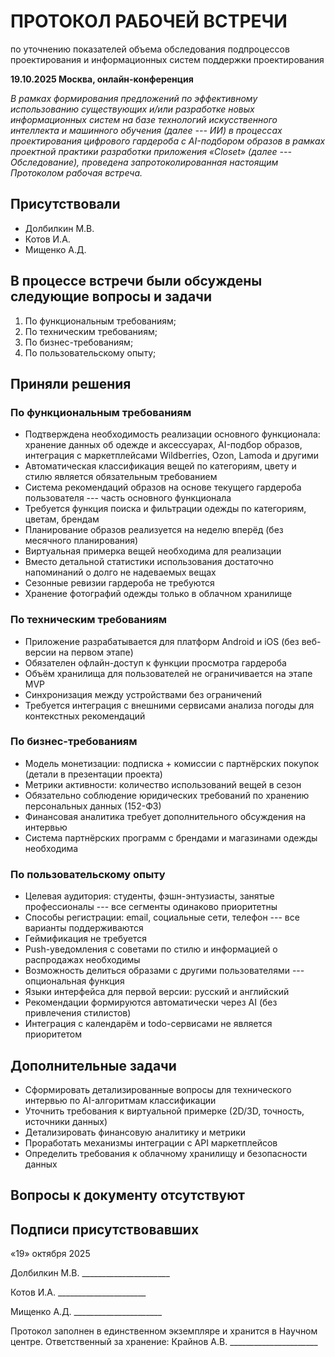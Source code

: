 
# ПРОТОКОЛ РАБОЧЕЙ ВСТРЕЧИ

по уточнению показателей объема обследования подпроцессов проектирования и информационных систем поддержки проектирования

**19.10.2025 Москва, онлайн-конференция**

*В рамках формирования предложений по эффективному использованию существующих и/или разработке новых информационных систем на базе технологий искусственного интеллекта и машинного обучения (далее --- ИИ) в процессах проектирования цифрового гардероба с AI-подбором образов в рамках проектной практики разработки приложения «Closet» (далее --- Обследование), проведена запротоколированная настоящим Протоколом рабочая встреча.*

## Присутствовали

- Долбилкин М.В.
- Котов И.А.
- Мищенко А.Д.

## В процессе встречи были обсуждены следующие вопросы и задачи

1. По функциональным требованиям;
2. По техническим требованиям;
3. По бизнес-требованиям;
4. По пользовательскому опыту;

## Приняли решения

### По функциональным требованиям

- Подтверждена необходимость реализации основного функционала: хранение данных об одежде и аксессуарах, AI-подбор образов, интеграция с маркетплейсами Wildberries, Ozon, Lamoda и другими
- Автоматическая классификация вещей по категориям, цвету и стилю является обязательным требованием
- Система рекомендаций образов на основе текущего гардероба пользователя --- часть основного функционала
- Требуется функция поиска и фильтрации одежды по категориям, цветам, брендам
- Планирование образов реализуется на неделю вперёд (без месячного планирования)
- Виртуальная примерка вещей необходима для реализации
- Вместо детальной статистики использования достаточно напоминаний о долго не надеваемых вещах
- Сезонные ревизии гардероба не требуются
- Хранение фотографий одежды только в облачном хранилище

### По техническим требованиям

- Приложение разрабатывается для платформ Android и iOS (без веб-версии на первом этапе)
- Обязателен офлайн-доступ к функции просмотра гардероба
- Объём хранилища для пользователей не ограничивается на этапе MVP
- Синхронизация между устройствами без ограничений
- Требуется интеграция с внешними сервисами анализа погоды для контекстных рекомендаций

### По бизнес-требованиям

- Модель монетизации: подписка + комиссии с партнёрских покупок (детали в презентации проекта)
- Метрики активности: количество использований вещей в сезон
- Обязательно соблюдение юридических требований по хранению персональных данных (152-ФЗ)
- Финансовая аналитика требует дополнительного обсуждения на интервью
- Система партнёрских программ с брендами и магазинами одежды необходима

### По пользовательскому опыту

- Целевая аудитория: студенты, фэшн-энтузиасты, занятые профессионалы --- все сегменты одинаково приоритетны
- Способы регистрации: email, социальные сети, телефон --- все варианты поддерживаются
- Геймификация не требуется
- Push-уведомления с советами по стилю и информацией о распродажах необходимы
- Возможность делиться образами с другими пользователями --- опциональная функция
- Языки интерфейса для первой версии: русский и английский
- Рекомендации формируются автоматически через AI (без привлечения стилистов)
- Интеграция с календарём и todo-сервисами не является приоритетом

## Дополнительные задачи

- Сформировать детализированные вопросы для технического интервью по AI-алгоритмам классификации
- Уточнить требования к виртуальной примерке (2D/3D, точность, источники данных)
- Детализировать финансовую аналитику и метрики
- Проработать механизмы интеграции с API маркетплейсов
- Определить требования к облачному хранилищу и безопасности данных

## Вопросы к документу отсутствуют

## Подписи присутствовавших

«19» октября 2025

Долбилкин М.В. ______________________

Котов И.А. ______________________

Мищенко А.Д. ______________________

Протокол заполнен в единственном экземпляре и хранится в Научном центре.
Ответственный за хранение: Крайнов А.В. ______________________
